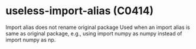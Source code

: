 # useless-import-alias (C0414)

Import alias does not rename original package Used when an import alias
is same as original package, e.g., using import numpy as numpy instead
of import numpy as np.
